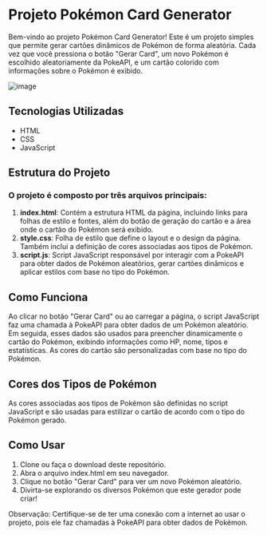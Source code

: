 <h1>Projeto Pokémon Card Generator</h1>
<p>Bem-vindo ao projeto Pokémon Card Generator! Este é um projeto simples que permite gerar cartões dinâmicos de Pokémon de forma aleatória. Cada vez que você pressiona o botão "Gerar Card", um novo Pokémon é escolhido aleatoriamente da PokeAPI, e um cartão colorido com informações sobre o Pokémon é exibido.
</p>

![image](https://github.com/Jeanpk12/Gerador-de-Card-de-Pokemon-/assets/122842874/bb55cb86-f9af-4b01-ac4d-312cd4b715e0)


<h2>Tecnologias Utilizadas</h2>
<ul>
  <li>HTML</li>
  <li>CSS</li>
  <li>JavaScript</li>
</ul>

<h2>Estrutura do Projeto</h2>
<h3>O projeto é composto por três arquivos principais:
</h3>

<ol>
<li><strong>index.html</strong>: Contém a estrutura HTML da página, incluindo links para folhas de estilo e fontes, além do botão de geração do cartão e a área onde o cartão do Pokémon será exibido.
</li>
<li><strong>style.css</strong>: Folha de estilo que define o layout e o design da página. Também inclui a definição de cores associadas aos tipos de Pokémon.
</li>
<li><strong>script.js</strong>: Script JavaScript responsável por interagir com a PokeAPI para obter dados de Pokémon aleatórios, gerar cartões dinâmicos e aplicar estilos com base no tipo do Pokémon.
</li>
</ol>

<h2>Como Funciona</h2>
<p>Ao clicar no botão "Gerar Card" ou ao carregar a página, o script JavaScript faz uma chamada à PokeAPI para obter dados de um Pokémon aleatório. Em seguida, esses dados são usados para preencher dinamicamente o cartão do Pokémon, exibindo informações como HP, nome, tipos e estatísticas. As cores do cartão são personalizadas com base no tipo do Pokémon.
</p>

<h2>Cores dos Tipos de Pokémon</h2>
<p>As cores associadas aos tipos de Pokémon são definidas no script JavaScript e são usadas para estilizar o cartão de acordo com o tipo do Pokémon gerado.
</p>

<h2>Como Usar</h2>
<ol>
<li>Clone ou faça o download deste repositório.</li>
<li>Abra o arquivo index.html em seu navegador.</li>
<li>Clique no botão "Gerar Card" para ver um novo Pokémon aleatório.</li>
<li>Divirta-se explorando os diversos Pokémon que este gerador pode criar!</li>
</ol>

<p>Observação: Certifique-se de ter uma conexão com a internet ao usar o projeto, pois ele faz chamadas à PokeAPI para obter dados de Pokémon.</p>
